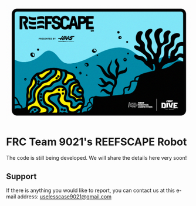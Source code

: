 

![Logo](https://github.com/FRCTeam3255/2025_Robot_Code/raw/main/assets/fd_frc_reefscape_wallpaper.png)

# FRC Team 9021's REEFSCAPE Robot

The code is still being developed. We will share the details here very soon!







## Support

If there is anything you would like to report, you can contact us at this e-mail address: uselesscase9021@gmail.com

  
